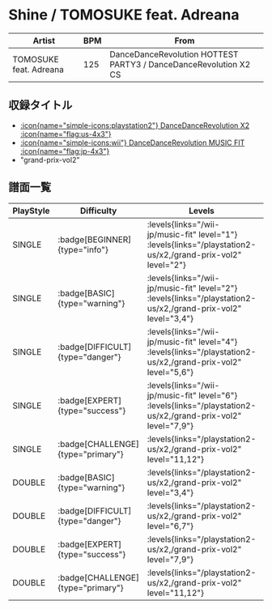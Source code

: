 # Shine / TOMOSUKE feat. Adreana

|Artist|BPM|From|
|------|---|----|
|TOMOSUKE feat. Adreana|125|DanceDanceRevolution HOTTEST PARTY3 / DanceDanceRevolution X2 CS|

## 収録タイトル

- [:icon{name="simple-icons:playstation2"} DanceDanceRevolution X2 :icon{name="flag:us-4x3"}](/playstation2-us/x2)
- [:icon{name="simple-icons:wii"} DanceDanceRevolution MUSIC FIT :icon{name="flag:jp-4x3"}](/wii-jp/music-fit)
- "grand-prix-vol2"

## 譜面一覧

|PlayStyle|Difficulty|Levels|Notes|Movie|
|---------|----------|------|-----|-----|
|SINGLE| :badge[BEGINNER]{type="info"}| :levels{links="/wii-jp/music-fit" level="1"} :levels{links="/playstation2-us/x2,/grand-prix-vol2" level="2"}|53/0||
|SINGLE| :badge[BASIC]{type="warning"}| :levels{links="/wii-jp/music-fit" level="2"} :levels{links="/playstation2-us/x2,/grand-prix-vol2" level="3,4"}|97/9||
|SINGLE| :badge[DIFFICULT]{type="danger"}| :levels{links="/wii-jp/music-fit" level="4"} :levels{links="/playstation2-us/x2,/grand-prix-vol2" level="5,6"}|157/13||
|SINGLE| :badge[EXPERT]{type="success"}| :levels{links="/wii-jp/music-fit" level="6"} :levels{links="/playstation2-us/x2,/grand-prix-vol2" level="7,9"}|208/21||
|SINGLE| :badge[CHALLENGE]{type="primary"}| :levels{links="/playstation2-us/x2,/grand-prix-vol2" level="11,12"}|259/23||
|DOUBLE| :badge[BASIC]{type="warning"}| :levels{links="/playstation2-us/x2,/grand-prix-vol2" level="3,4"}|99/16||
|DOUBLE| :badge[DIFFICULT]{type="danger"}| :levels{links="/playstation2-us/x2,/grand-prix-vol2" level="6,7"}|159/1||
|DOUBLE| :badge[EXPERT]{type="success"}| :levels{links="/playstation2-us/x2,/grand-prix-vol2" level="7,9"}|225/1||
|DOUBLE| :badge[CHALLENGE]{type="primary"}| :levels{links="/playstation2-us/x2,/grand-prix-vol2" level="11,12"}|261/1||
